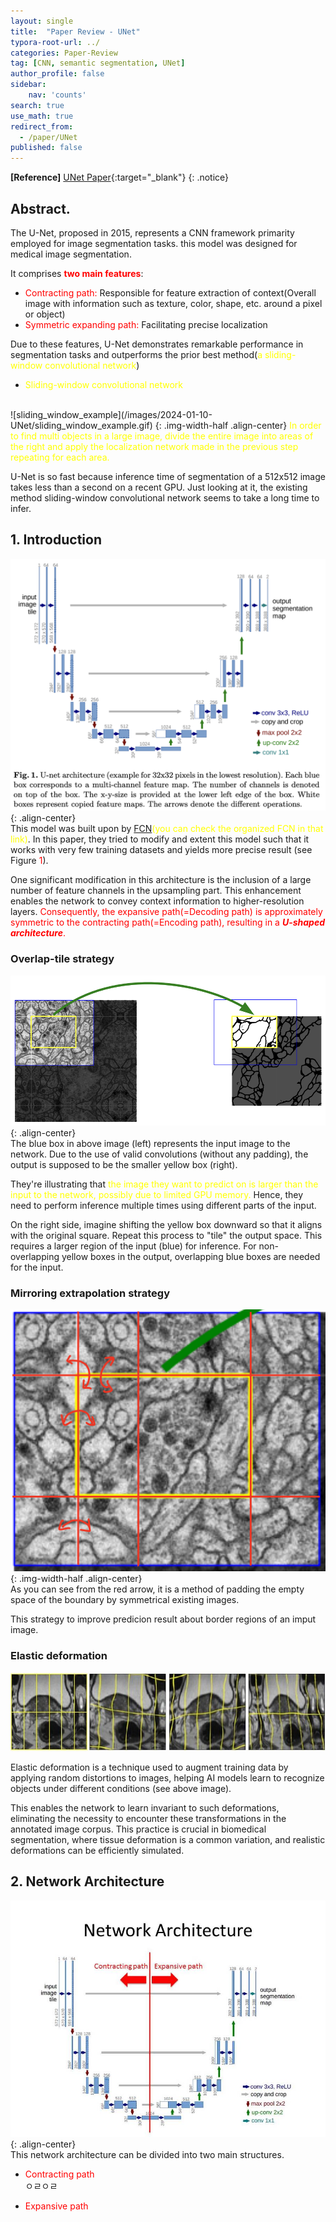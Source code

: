 ```yaml
---
layout: single
title:  "Paper Review - UNet"
typora-root-url: ../
categories: Paper-Review
tag: [CNN, semantic segmentation, UNet]
author_profile: false
sidebar:
    nav: 'counts'
search: true
use_math: true
redirect_from:
  - /paper/UNet
published: false
---
```


**[Reference]** [UNet Paper](https://arxiv.org/pdf/1505.04597.pdf){:target="_blank"}
{: .notice}

## Abstract.
The U-Net, proposed in 2015, represents a CNN framework primarity employed for image segmentation tasks. this model was designed for medical image segmentation.

It comprises <span style='color:red'>**two main features**</span>:
 - <span style='color:red'>Contracting path:</span> Responsible for feature extraction of context(Overall image with information such as texture, color, shape, etc. around a pixel or object)
 - <span style='color:red'>Symmetric expanding path:</span> Facilitating precise localization

Due to these features, U-Net demonstrates remarkable performance in segmentation tasks and outperforms the prior best method(<span style='color:yellow'>a sliding-window convolutional network</span>)

* <span style='color:yellow'>Sliding-window convolutional network<br>
<br>
![sliding_window_example](/images/2024-01-10-UNet/sliding_window_example.gif)
{: .img-width-half .align-center}
<span style='color:yellow'>In order to find multi objects in a large image, divide the entire image into areas of the right and apply the localization network made in the previous step repeating for each area.</span>

U-Net is so fast because inference time of segmentation of a 512x512 image takes less than a second on a recent GPU. Just looking at it, the existing method sliding-window convolutional network seems to take a long time to infer.

## 1. Introduction
![u-net-architecture](/images/2024-01-10-UNet/UNet-arc.png){: .align-center}<br>
This model was built upon by [FCN](https://hoya9802.github.io/paper-review/FCN/)<span style='color:yellow'>(you can check the organized FCN in that link)</span>. In this paper, they tried to modify and extent this model such that it works with very few training datasets and yields more precise result (see Figure <span style='color:red'>1</span>).

One significant modification in this architecture is the inclusion of a large number of feature channels in the upsampling part. This enhancement enables the network to convey context information to higher-resolution layers. <span style='color:red'>Consequently, the expansive path(=Decoding path) is approximately symmetric to the contracting path(=Encoding path), resulting in a ***U-shaped architecture***.</span>

### Overlap-tile strategy
![overlap-tile](/images/2024-01-10-UNet/overlap-tile.png){: .align-center}<br>
The blue box in above image (left) represents the input image to the network. Due to the use of valid convolutions (without any padding), the output is supposed to be the smaller yellow box (right).

They're illustrating that <span style='color:yellow'>the image they want to predict on is larger than the input to the network, possibly due to limited GPU memory.</span> Hence, they need to perform inference multiple times using different parts of the input.

On the right side, imagine shifting the yellow box downward so that it aligns with the original square. Repeat this process to "tile" the output space. This requires a larger region of the input (blue) for inference. For non-overlapping yellow boxes in the output, overlapping blue boxes are needed for the input.


### Mirroring extrapolation strategy
![mirror_padding](/images/2024-01-10-UNet/mirror_padding.jpeg){: .img-width-half .align-center}<br>
As you can see from the red arrow, it is a method of padding the empty space of the boundary by symmetrical existing images.

This strategy to improve predicion result about border regions of an imput image.

### Elastic deformation
![elastic_deformation](/images/2024-01-10-UNet/elastic_deformation.png)<br>


Elastic deformation is a technique used to augment training data by applying random distortions to images, helping AI models learn to recognize objects under different conditions (see above image).

This enables the network to learn invariant to such deformations, eliminating the necessity to encounter these transformations in the annotated image corpus. This practice is crucial in biomedical segmentation, where tissue deformation is a common variation, and realistic deformations can be efficiently simulated.

## 2. Network Architecture
![unet_arc](/images/2024-01-10-UNet/unet_arc.jpeg){: .align-center}<br>
This network architecture can be divided into two main structures.
 - <span style='color:red'>Contracting path</span><br>
 ㅇㄹㅇㄹ

 - <span style='color:red'>Expansive path</span><br>